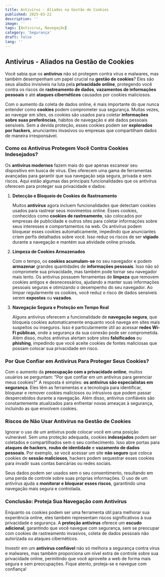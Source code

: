 ```yaml
---
title: Antivírus - Aliados na Gestão de Cookies
published: 2025-03-22
description: ''
image: ''
tags: [Antivirus, Navegação]
category: 'Segurança'
draft: false 
lang: ''
---
```

## Antivírus - Aliados na Gestão de Cookies

Você sabia que os **antivírus** não só protegem contra vírus e malwares, mas também desempenham um papel crucial na **gestão de cookies**? Eles são seus aliados invisíveis na luta pela **privacidade online**, protegendo você contra os riscos de **rastreamento de dados**, **vazamentos de informações pessoais** e até **ataques cibernéticos** causados por cookies maliciosos. 

Com o aumento da coleta de dados online, é mais importante do que nunca entender como **cookies** podem comprometer sua segurança. Muitas vezes, ao navegar em sites, os cookies são usados para coletar **informações sobre suas preferências**, hábitos de navegação e até dados pessoais sensíveis. Sem a devida proteção, esses cookies podem ser **explorados por hackers**, anunciantes invasivos ou empresas que compartilham dados de maneira irresponsável.

### Como os Antivírus Protegem Você Contra Cookies Indesejados?

Os **antivírus modernos** fazem mais do que apenas escanear seu dispositivo em busca de vírus. Eles oferecem uma gama de ferramentas avançadas para garantir que sua navegação seja segura, privada e sem riscos. Aqui estão algumas das principais funcionalidades que os antivírus oferecem para proteger sua privacidade e dados:

1. **Detecção e Bloqueio de Cookies de Rastreamento**
   
   Muitos **antivírus** agora incluem funcionalidades que detectam cookies usados para rastrear seus movimentos online. Esses cookies, conhecidos como **cookies de rastreamento**, são colocados por empresas de publicidade e outros sites para coletar informações sobre seus interesses e comportamentos na web. Os antivírus podem bloquear esses cookies automaticamente, impedindo que anunciantes criem perfis detalhados sobre você. Isso reduz os riscos de ser **vigiado** durante a navegação e mantém sua atividade online privada.

2. **Limpeza de Cookies Armazenados**

   Com o tempo, os **cookies acumulam-se** no seu navegador e podem **armazenar** grandes quantidades de **informações pessoais**. Isso não só compromete sua privacidade, mas também pode tornar seu navegador mais lento. Os antivírus possuem ferramentas de **limpeza** que removem cookies antigos e desnecessários, ajudando a manter suas informações pessoais seguras e otimizando o desempenho do seu navegador. Ao limpar regularmente os cookies, você reduz o risco de dados sensíveis serem **expostos** ou **vazados**.

3. **Navegação Segura e Proteção em Tempo Real**

   Alguns antivírus oferecem a funcionalidade de **navegação segura**, que bloqueia cookies automaticamente enquanto você navega em sites mais suspeitos ou inseguros. Isso é particularmente útil ao acessar **redes Wi-Fi públicas**, onde a segurança da sua conexão pode ser comprometida. Além disso, muitos antivírus alertam sobre sites **falsificados** ou **phishing**, impedindo que você aceite cookies de fontes maliciosas que possam colocar sua privacidade em risco. 

### Por Que Confiar em Antivírus Para Proteger Seus Cookies?

Com o aumento da **preocupação com a privacidade online**, muitos usuários se perguntam: "Por que confiar em um antivírus para gerenciar meus cookies?" A resposta é simples: **os antivírus são especialistas em segurança**. Eles têm as ferramentas e a tecnologia para identificar, bloquear e remover cookies maliciosos ou intrusivos que podem passar despercebidos durante a navegação. Além disso, antivírus confiáveis são constantemente atualizados para enfrentar novas ameaças à segurança, incluindo as que envolvem cookies.

### Riscos de Não Usar Antivírus na Gestão de Cookies

Ignorar o uso de um antivírus pode colocar você em uma posição vulnerável. Sem uma proteção adequada, cookies **indesejados** podem ser coletados e compartilhados sem o seu conhecimento. Isso abre portas para **ataques de hackers**, **roubo de identidade** e **vazamento de dados pessoais**. Por exemplo, se você acessar um site **não seguro** que coloca cookies de **sessão maliciosos**, hackers podem sequestrar esses cookies para invadir suas contas bancárias ou redes sociais. 

Seus dados podem ser usados sem o seu consentimento, resultando em uma perda de controle sobre suas próprias informações. O uso de um antivírus ajuda a **monitorar e bloquear esses riscos**, garantindo uma navegação mais segura e controlada.

### Conclusão: Proteja Sua Navegação com Antivírus

Enquanto os cookies podem ser uma ferramenta útil para melhorar sua experiência online, eles também representam riscos significativos à sua privacidade e segurança. A **proteção antivírus** oferece um **escudo adicional**, garantindo que você navegue com segurança, sem se preocupar com cookies de rastreamento invasivos, coleta de dados pessoais não autorizada ou ataques cibernéticos. 

Investir em um **antivírus confiável** não só melhora a segurança contra vírus e malwares, mas também proporciona um nível extra de controle sobre sua privacidade online, permitindo que você aproveite a web de forma mais segura e sem preocupações. Fique atento, proteja-se e navegue com confiança!

